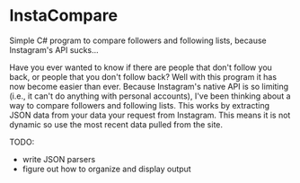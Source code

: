 # InstaCompare
Simple C# program to compare followers and following lists, because Instagram's API sucks...

Have you ever wanted to know if there are people that don't follow you back, or people that you don't follow back? Well with this program it has now become easier than ever.
Because Instagram's native API is so limiting (i.e., it can't do anything with personal accounts), I've been thinking about a way to compare followers and following lists.
This works by extracting JSON data from your data your request from Instagram. This means it is not dynamic so use the most recent data pulled from the site. 

TODO:
- write JSON parsers
- figure out how to organize and display output